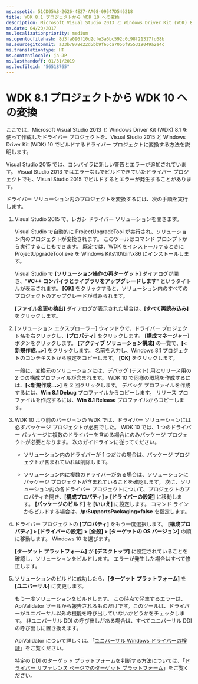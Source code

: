 ```yaml
---
ms.assetid: 51CD05AB-2626-4E27-AA08-09547D546218
title: WDK 8.1 プロジェクトから WDK 10 への変換
description: Microsoft Visual Studio 2013 と Windows Driver Kit (WDK) 8.1 を使って作成したドライバー プロジェクトを、Microsoft Visual Studio 2015 と Windows Driver Kit (WDK) 10 でビルドするドライバー プロジェクトに変換する方法を説明します。
ms.date: 04/20/2017
ms.localizationpriority: medium
ms.openlocfilehash: 8d3fa096f10d2cfe3a6bc592c0c98f21317fd68b
ms.sourcegitcommit: a33b7978e22d5bb9f65ca7056f955319049a2e4c
ms.translationtype: HT
ms.contentlocale: ja-JP
ms.lasthandoff: 01/31/2019
ms.locfileid: "56518765"
---
```

# <a name="converting-wdk-81-projects-to-wdk-10"></a>WDK 8.1 プロジェクトから WDK 10 への変換

ここでは、Microsoft Visual Studio 2013 と Windows Driver Kit (WDK) 8.1 を使って作成したドライバー プロジェクトを、Visual Studio 2015 と Windows Driver Kit (WDK) 10 でビルドするドライバー プロジェクトに変換する方法を説明します。

Visual Studio 2015 では、コンパイラに新しい警告とエラーが追加されています。 Visual Studio 2013 ではエラーなしでビルドできていたドライバー プロジェクトでも、Visual Studio 2015 でビルドするとエラーが発生することがあります。

ドライバー ソリューション内のプロジェクトを変換するには、次の手順を実行します。

1.  Visual Studio 2015 で、レガシ ドライバー ソリューションを開きます。

    Visual Studio で自動的に ProjectUpgradeTool が実行され、ソリューション内のプロジェクトが変換されます。 このツールはコマンド プロンプトから実行することもできます。 既定では、WDK をインストールするときに ProjectUpgradeTool.exe を Windows Kits\\10\\bin\\x86 にインストールします。

    Visual Studio で **[ソリューション操作の再ターゲット]** ダイアログが開き、"**VC++ コンパイラとライブラリをアップグレードします**" というタイトルが表示されます。 **[OK]** をクリックすると、ソリューション内のすべてのプロジェクトのアップグレードが試みられます。

    **[ファイル変更の検出]** ダイアログが表示された場合は、**[すべて再読み込み]** をクリックします。

2.  [ソリューション エクスプローラー] ウィンドウで、ドライバー プロジェクト名を右クリックし、**[プロパティ]** をクリックします。 **[構成マネージャー]** ボタンをクリックします。 **[アクティブ ソリューション構成]** の一覧で、**[&lt;新規作成...&gt;]** をクリックします。 名前を入力し、Windows 8.1 プロジェクトのコンテキストから設定をコピーします。 **[OK]** をクリックします。

    一般に、変換元のソリューションには、デバッグ (テスト) 用とリリース用の 2 つの構成プロファイルが含まれます。 WDK 10 で同様の環境を作成するには、**[&lt;新規作成...&gt;]** を 2 回クリックします。 デバッグ プロファイルを作成するには、**Win 8.1 Debug** プロファイルからコピーします。 リリース プロファイルを作成するには、**Win 8.1 Release** プロファイルからコピーします。

3.  WDK 10 より前のバージョンの WDK では、ドライバー ソリューションには必ずパッケージ プロジェクトが必要でした。 WDK 10 では、1 つのドライバー パッケージに複数のドライバーを含める場合にのみパッケージ プロジェクトが必要となります。 次のガイドラインに従ってください。

    -   ソリューション内のドライバーが 1 つだけの場合は、パッケージ プロジェクトが含まれていれば削除します。

    -   ソリューション内に複数のドライバーがある場合は、ソリューションにパッケージ プロジェクトが含まれていることを確認します。 次に、ソリューション内の各ドライバー プロジェクトについて、プロジェクトのプロパティを開き、**[構成プロパティ] &gt; [ドライバーの設定]** に移動します。 **[パッケージのビルド]** を **[いいえ]** に設定します。 コマンド ラインからビルドする場合は、**/p:SupportsPackaging=false** を指定します。

4.  ドライバー プロジェクトの **[プロパティ]** をもう一度選択します。 **[構成プロパティ] &gt; [ドライバーの設定] &gt; [全般] &gt; [ターゲットの OS バージョン]** の順に移動します。 Windows 10 を選びます。

    **[ターゲット プラットフォーム]** が **[デスクトップ]** に設定されていることを確認し、ソリューションをビルドします。 エラーが発生した場合はすべて修正します。

5.  ソリューションのビルドに成功したら、**[ターゲット プラットフォーム]** を **[ユニバーサル]** に変更します。

    もう一度ソリューションをビルドします。 この時点で発生するエラーは、ApiValidator ツールから報告されるものだけです。このツールは、ドライバーがユニバーサル以外の機能を呼び出していないかどうかをチェックします。 非ユニバーサル DDI の呼び出しがある場合は、すべてユニバーサル DDI の呼び出しに置き換えます。

    ApiValidator について詳しくは、「[ユニバーサル Windows ドライバーの検証](validating-universal-drivers.md)」をご覧ください。

    特定の DDI のターゲット プラットフォームを判断する方法については、「[ドライバー リファレンス ページでのターゲット プラットフォーム](windows-10-editions-for-universal-drivers.md)」をご覧ください。

 

 





